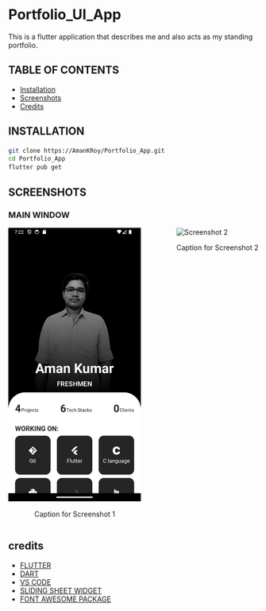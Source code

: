 # Portfolio_UI_App
This is a flutter application that describes me and also acts as my standing portfolio.


##  TABLE OF CONTENTS

- [Installation](#installation)
- [Screenshots](#screenshots)
- [Credits](#credits)

## INSTALLATION

```bash
git clone https://AmanKRoy/Portfolio_App.git
cd Portfolio_App
flutter pub get
```

## SCREENSHOTS

### MAIN WINDOW

<div style="display: flex; justify-content: space-between;">
    <div style="margin-right: 10px;">
        <img src="./assets/home.png" alt="Screenshot 1"  height="550">
        <p align="center">Caption for Screenshot 1</p>
    </div>
    <div style="margin-left: 10px;">
        <img src="./assets/scroll.png.png" alt="Screenshot 2" height="550">
        <p align="center">Caption for Screenshot 2</p>
    </div>
</div>

## credits

- [FLUTTER](https://flutter.dev/)
- [DART](https://dart.dev/)
- [VS CODE](https://code.visualstudio.com/)
- [SLIDING SHEET WIDGET](https://pub.dev/packages/sliding_sheet)
- [FONT AWESOME PACKAGE](https://pub.dev/packages/font_awesome_flutter)
